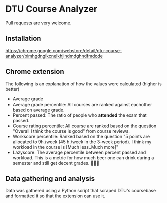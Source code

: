 # DTU Course Analyzer

Pull requests are very welcome.

## Installation
https://chrome.google.com/webstore/detail/dtu-course-analyzer/bimhgdngikcnelkhjindmdghndfmdcde

## Chrome extension
The following is an explanation of how the values were calculated (higher is better)
  * Average grade
  * Average grade percentile: All courses are ranked against eachother based on average grade. 
  * Percent passed: The ratio of people who **attended** the exam that passed.
  * Course rating percentile: All course are ranked based on the question "Overall I think the course is good" from course reviews. 
  * Workscore percentile: Ranked based on the question "5 points are allocated to 9h./week (45 h./week in the 3-week period). I think my workload in the course is [Much less..Much more]"
  * Lazyscore: The average percentile between percent passed and workload. This is a metric for how much beer one can drink during a semester and still get decent grades. 🍺🍺🍺

## Data gathering and analysis
Data was gathered using a Python script that scraped DTU's coursebase and formatted it so that the extension can use it.
